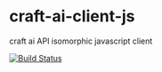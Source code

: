 # craft-ai-client-js
craft ai API isomorphic javascript client

[![Build Status](https://travis-ci.org/craft-ai/craft-ai-client-js.svg?branch=master)](https://travis-ci.org/craft-ai/craft-ai-client-js)
